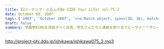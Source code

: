 ```yaml
---
title: 石川・ホンマ・ぶるんのBe-SIDE Your Life! vol.75-2
date: October 09, 2007
tags: ['2007', 'October 2007', '<re.Match object; span=(30, 36), match='vol.75'>']
draft: false
summary: 学園祭KINGを目指すべく日夜、学生さんたちと連絡を取り合うビーサイ！？今シーズンは、全国展開ですので、お近くのリスナーはオトモダチ誘って、キャンパスに行っちゃおう〜〜〜。NAMAE
---
```


http://project-phi.ddo.jp/ishikawa/ishikawa075_2.mp3
